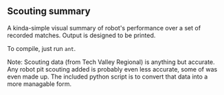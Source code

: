 ## Scouting summary

A kinda-simple visual summary of robot's performance over a set of recorded matches. Output is designed to be printed.

To compile, just run `ant`.

Note: Scouting data (from Tech Valley Regional) is anything but accurate. Any robot pit scouting added is probably even less accurate, some of was even made up. The included python script is to convert that data into a more managable form.

